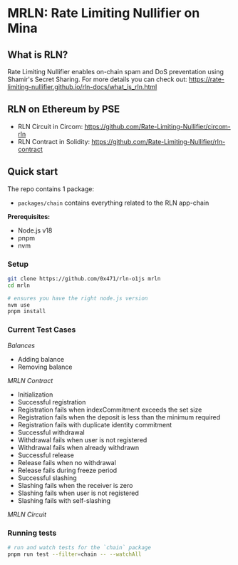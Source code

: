 # MRLN: Rate Limiting Nullifier on Mina

## What is RLN?
Rate Limiting Nullifier enables on-chain spam and DoS preventation using Shamir's Secret Sharing. For more details you can check out: https://rate-limiting-nullifier.github.io/rln-docs/what_is_rln.html

## RLN on Ethereum by PSE
- RLN Circuit in Circom: https://github.com/Rate-Limiting-Nullifier/circom-rln
- RLN Contract in Solidity: https://github.com/Rate-Limiting-Nullifier/rln-contract



## Quick start

The repo contains 1 package:

- `packages/chain` contains everything related to the RLN app-chain

**Prerequisites:**

- Node.js v18
- pnpm
- nvm


### Setup

```zsh
git clone https://github.com/0x471/rln-o1js mrln
cd mrln

# ensures you have the right node.js version
nvm use
pnpm install
```

### Current Test Cases
*Balances*
- Adding balance
- Removing balance

*MRLN Contract*
- Initialization
- Successful registration
- Registration fails when indexCommitment exceeds the set size
- Registration fails when the deposit is less than the minimum required
- Registration fails with duplicate identity commitment
- Successful withdrawal
- Withdrawal fails when user is not registered
- Withdrawal fails when already withdrawn
- Successful release
- Release fails when no withdrawal
- Release fails during freeze period
- Successful slashing
- Slashing fails when the receiver is zero
- Slashing fails when user is not registered
- Slashing fails with self-slashing

*MRLN Circuit*


### Running tests
```zsh
# run and watch tests for the `chain` package
pnpm run test --filter=chain -- --watchAll
```

